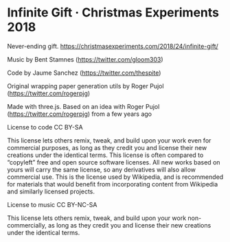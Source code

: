 # Infinite Gift · Christmas Experiments 2018

Never-ending gift. 
https://christmasexperiments.com/2018/24/infinite-gift/

Music by Bent Stamnes (https://twitter.com/gloom303)

Code by Jaume Sanchez (https://twitter.com/thespite)

Original wrapping paper generation utils by Roger Pujol (https://twitter.com/rogerpjg)

Made with three.js. Based on an idea with Roger Pujol (https://twitter.com/rogerpjg) from a few years ago

License to code
CC BY-SA

This license lets others remix, tweak, and build upon your work even for commercial purposes, as long as they credit you and license their new creations under the identical terms. This license is often compared to “copyleft” free and open source software licenses. All new works based on yours will carry the same license, so any derivatives will also allow commercial use. This is the license used by Wikipedia, and is recommended for materials that would benefit from incorporating content from Wikipedia and similarly licensed projects.

License to music
CC BY-NC-SA

This license lets others remix, tweak, and build upon your work non-commercially, as long as they credit you and license their new creations under the identical terms.
